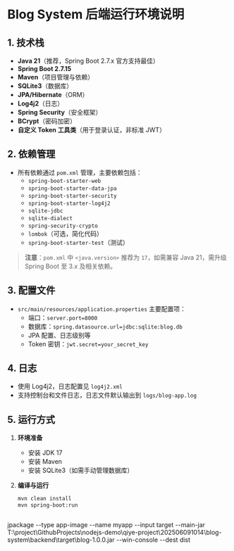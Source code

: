 # Blog System 后端运行环境说明

## 1. 技术栈

- **Java 21**（推荐，Spring Boot 2.7.x 官方支持最佳）
- **Spring Boot 2.7.15**
- **Maven**（项目管理与依赖）
- **SQLite3**（数据库）
- **JPA/Hibernate**（ORM）
- **Log4j2**（日志）
- **Spring Security**（安全框架）
- **BCrypt**（密码加密）
- **自定义 Token 工具类**（用于登录认证，非标准 JWT）

## 2. 依赖管理

- 所有依赖通过 `pom.xml` 管理，主要依赖包括：
  - `spring-boot-starter-web`
  - `spring-boot-starter-data-jpa`
  - `spring-boot-starter-security`
  - `spring-boot-starter-log4j2`
  - `sqlite-jdbc`
  - `sqlite-dialect`
  - `spring-security-crypto`
  - `lombok`（可选，简化代码）
  - `spring-boot-starter-test`（测试）

> **注意**：`pom.xml` 中 `<java.version>` 推荐为 `17`，如需兼容 Java 21，需升级 Spring Boot 至 3.x 及相关依赖。

## 3. 配置文件

- `src/main/resources/application.properties` 主要配置项：
  - 端口：`server.port=8000`
  - 数据库：`spring.datasource.url=jdbc:sqlite:blog.db`
  - JPA 配置、日志级别等
  - Token 密钥：`jwt.secret=your_secret_key`

## 4. 日志

- 使用 Log4j2，日志配置见 `log4j2.xml`
- 支持控制台和文件日志，日志文件默认输出到 `logs/blog-app.log`

## 5. 运行方式

1. **环境准备**
   - 安装 JDK 17
   - 安装 Maven
   - 安装 SQLite3（如需手动管理数据库）

2. **编译与运行**
   ```bash
   mvn clean install
   mvn spring-boot:run



jpackage --type app-image --name myapp --input target
--main-jar T:\project\GithubProjects\nodejs-demo\qiye-project\202506091014\blog-system\backend\target\blog-1.0.0.jar --win-console --dest dist

